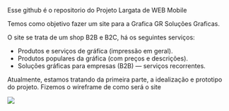 Esse github é o repositorio do Projeto Largata de WEB Mobile

Temos como objetivo fazer um site para a Grafica GR Soluções Graficas. 

O site se trata de um shop B2B e B2C, há os seguintes serviços:

* Produtos e serviços de gráfica (impressão em geral).
* Produtos populares da gráfica (com preços e descrições).
* Soluções gráficas para empresas (B2B) — serviços recorrentes.

Atualmente, estamos tratando da primeira parte, a idealização e prototipo do projeto. Fizemos o wireframe de como será o site

<img src=".Frame.png" />

